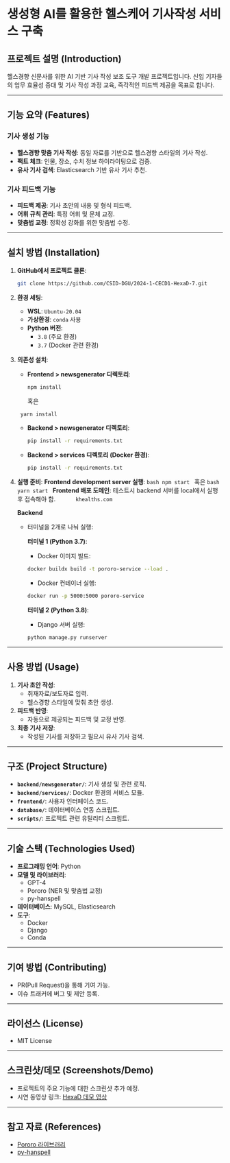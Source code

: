 # 생성형 AI를 활용한 헬스케어 기사작성 서비스 구축

## 프로젝트 설명 (Introduction)

헬스경향 신문사를 위한 AI 기반 기사 작성 보조 도구 개발 프로젝트입니다. 신입 기자들의 업무 효율성 증대 및 기사 작성 과정 교육, 즉각적인 피드백 제공을 목표로 합니다.

---

## 기능 요약 (Features)

### 기사 생성 기능

- **헬스경향 맞춤 기사 작성**: 동일 자료를 기반으로 헬스경향 스타일의 기사 작성.
- **팩트 체크**: 인물, 장소, 수치 정보 하이라이팅으로 검증.
- **유사 기사 검색**: Elasticsearch 기반 유사 기사 추천.

### 기사 피드백 기능

- **피드백 제공**: 기사 초안의 내용 및 형식 피드백.
- **어휘 규칙 관리**: 특정 어휘 및 문체 교정.
- **맞춤법 교정**: 정확성 강화를 위한 맞춤법 수정.

---

## 설치 방법 (Installation)

1. **GitHub에서 프로젝트 클론**:
   ```bash
   git clone https://github.com/CSID-DGU/2024-1-CECD1-HexaD-7.git
   ```
2. **환경 세팅**:
   - **WSL**: `Ubuntu-20.04`
   - **가상환경**: `conda` 사용
   - **Python 버전**:
     - `3.8` (주요 환경)
     - `3.7` (Docker 관련 환경)
3. **의존성 설치**:
   - **Frontend > newsgenerator 디렉토리**:
     ```bash
     npm install
     ```
     혹은
   ```bash
    yarn install
   ```
   - **Backend > newsgenerator 디렉토리**:
     ```bash
     pip install -r requirements.txt
     ```
   - **Backend > services 디렉토리 (Docker 환경)**:
     ```bash
     pip install -r requirements.txt
     ```
4. **실행 준비**:
   **Frontend**
   **development server 실행**:
   `bash
  npm start
  `
   혹은
   `bash
  yarn start
  `
   **Frontend 배포 도메인**:
   테스트시 backend 서버를 local에서 실행 후 접속해야 함.
   `      khealths.com`

   **Backend**

   - 터미널을 2개로 나눠 실행:

     **터미널 1 (Python 3.7)**:

     - Docker 이미지 빌드:

     ```bash
     docker buildx build -t pororo-service --load .
     ```

     - Docker 컨테이너 실행:

     ```bash
     docker run -p 5000:5000 pororo-service
     ```

     **터미널 2 (Python 3.8)**:

     - Django 서버 실행:

     ```bash
     python manage.py runserver
     ```

---

## 사용 방법 (Usage)

1. **기사 초안 작성**:
   - 취재자료/보도자료 입력.
   - 헬스경향 스타일에 맞춰 초안 생성.
2. **피드백 반영**:
   - 자동으로 제공되는 피드백 및 교정 반영.
3. **최종 기사 저장**:
   - 작성된 기사를 저장하고 필요시 유사 기사 검색.

---

## 구조 (Project Structure)

- **`backend/newsgenerator/`**: 기사 생성 및 관련 로직.
- **`backend/services/`**: Docker 환경의 서비스 모듈.
- **`frontend/`**: 사용자 인터페이스 코드.
- **`database/`**: 데이터베이스 연동 스크립트.
- **`scripts/`**: 프로젝트 관련 유틸리티 스크립트.

---

## 기술 스택 (Technologies Used)

- **프로그래밍 언어**: Python
- **모델 및 라이브러리**:
  - GPT-4
  - Pororo (NER 및 맞춤법 교정)
  - py-hanspell
- **데이터베이스**: MySQL, Elasticsearch
- **도구**:
  - Docker
  - Django
  - Conda

---

## 기여 방법 (Contributing)

- PR(Pull Request)을 통해 기여 가능.
- 이슈 트래커에 버그 및 제안 등록.

---

## 라이선스 (License)

- MIT License

---

## 스크린샷/데모 (Screenshots/Demo)

- 프로젝트의 주요 기능에 대한 스크린샷 추가 예정.
- 시연 동영상 링크: [HexaD 데모 영상](https://youtu.be/as7a5aO0pQ4)

---

## 참고 자료 (References)

- [Pororo 라이브러리](https://github.com/kakaobrain/pororo)
- [py-hanspell](https://github.com/ssut/py-hanspell)
